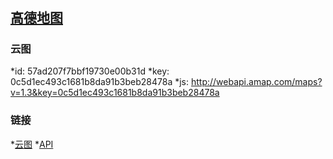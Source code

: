 # 
## [高德地图](http://yuntu.amap.com/datamanager/table.html?action=update&tableid=57ad207f7bbf19730e00b31d)

### 云图
*id: 57ad207f7bbf19730e00b31d
*key: 0c5d1ec493c1681b8da91b3beb28478a
*js: http://webapi.amap.com/maps?v=1.3&key=0c5d1ec493c1681b8da91b3beb28478a


### 链接
*[云图](http://yuntu.amap.com/datamanager/table.html?action=update&tableid=57ad207f7bbf19730e00b31d)
*[API](http://lbs.amap.com/api/javascript-api/guide/quickstart/#t1)